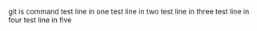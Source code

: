 git is command
test line in one 
test line in two 
test line in three
test line in four
test line in five
